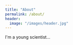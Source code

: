 ```yaml
---
title: "About"
permalink: /about/
header:
  image: "/images/header.jpg"
---
```


I'm a young scientist...
